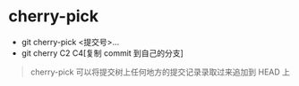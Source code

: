 # cherry-pick

- git cherry-pick <提交号>...
- git cherry C2 C4[复制 commit 到自己的分支]

> cherry-pick 可以将提交树上任何地方的提交记录录取过来追加到 HEAD 上
